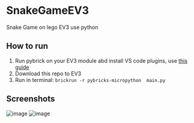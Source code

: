 # SnakeGameEV3
Snake Game on lego EV3 use python
## How to run
1. Run pybrick on your EV3 module abd install VS code plugins, use [this guide](https://pybricks.com/ev3-micropython/index.html)
2. Download this repo to EV3
3. Run in terminal: `brickrun -r pybricks-micropython  main.py` 
## Screenshots
![image](https://github.com/user-attachments/assets/082880a7-53c8-48af-a426-f4909b72a7b8)
![image](https://github.com/user-attachments/assets/c2e32bd4-d281-4130-915d-3874ae063682)


   
